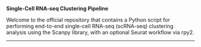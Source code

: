 **Single-Cell RNA-seq Clustering Pipeline**

Welcome to the official  repository that contains a Python script for performing end-to-end single-cell RNA-seq (scRNA-seq) 
clustering analysis using the Scanpy library, with an optional Seurat workflow via rpy2.

-----------------------------------------------------------------------------------------------------------------


